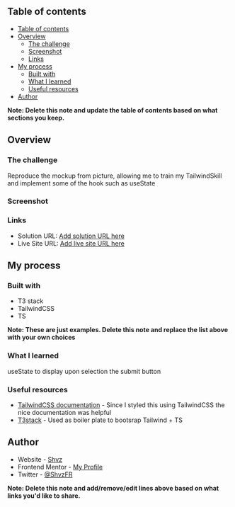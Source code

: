 ## Table of contents

- [Table of contents](#table-of-contents)
- [Overview](#overview)
  - [The challenge](#the-challenge)
  - [Screenshot](#screenshot)
  - [Links](#links)
- [My process](#my-process)
  - [Built with](#built-with)
  - [What I learned](#what-i-learned)
  - [Useful resources](#useful-resources)
- [Author](#author)

**Note: Delete this note and update the table of contents based on what sections you keep.**

## Overview

### The challenge

Reproduce the mockup from picture, allowing me to train my TailwindSkill and implement some of the hook such as useState

### Screenshot

### Links

- Solution URL: [Add solution URL here](https://your-solution-url.com)
- Live Site URL: [Add live site URL here](https://your-live-site-url.com)

## My process

### Built with

- T3 stack
- TailwindCSS
- TS

**Note: These are just examples. Delete this note and replace the list above with your own choices**

### What I learned

useState to display upon selection the submit button

### Useful resources

- [TailwindCSS documentation](https://www.example.com) - Since I styled this using TailwindCSS the nice documentation was helpful
- [T3stack](https://create.t3.gg/) - Used as boiler plate to bootsrap Tailwind + TS

## Author

- Website - [Shvz](https://www.shvz.tech)
- Frontend Mentor - [My Profile](https://www.frontendmentor.io/profile/nexty5870)
- Twitter - [@ShvzFR](https://www.twitter.com/ShvzFR)

**Note: Delete this note and add/remove/edit lines above based on what links you'd like to share.**
